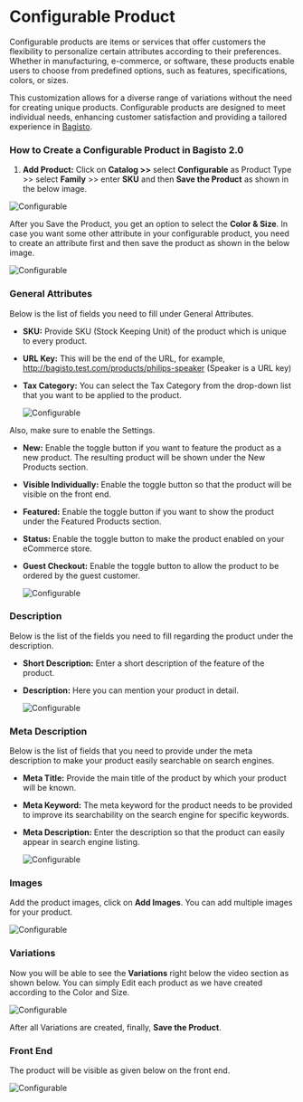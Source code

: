 # Configurable Product

Configurable products are items or services that offer customers the flexibility to personalize certain attributes according to their preferences. Whether in manufacturing, e-commerce, or software, these products enable users to choose from predefined options, such as features, specifications, colors, or sizes.

This customization allows for a diverse range of variations without the need for creating unique products. Configurable products are designed to meet individual needs, enhancing customer satisfaction and providing a tailored experience in [Bagisto](https://bagisto.com/en/).

### How to Create a Configurable Product in Bagisto 2.0
1. **Add Product:** Click on **Catalog >>** select **Configurable** as Product Type >> select **Family** >> enter **SKU** and then **Save the Product** as shown in the below image.

 ![Configurable](../../assets/2.0/images/configurable-product/configurable.png)

   After you Save the Product, you get an option to select the **Color & Size**. In case you want some other attribute in your configurable product, you need to create an attribute first and then save the product as shown in the below image.

   ![Configurable](../../assets/2.0/images/configurable-product/configurableAttributes.png)

### General Attributes
Below is the list of fields you need to fill under General Attributes.

- **SKU:** Provide SKU (Stock Keeping Unit) of the product which is unique to every product.
- **URL Key:** This will be the end of the URL, for example, http://bagisto.test.com/products/philips-speaker (Speaker is a URL key)
- **Tax Category:** You can select the Tax Category from the drop-down list that you want to be applied to the product.

   ![Configurable](../../assets/2.0/images/configurable-product/editProducts.png)

Also, make sure to enable the Settings.

- **New:** Enable the toggle button if you want to feature the product as a new product. The resulting product will be shown under the New Products section.
- **Visible Individually:** Enable the toggle button so that the product will be visible on the front end.
- **Featured:** Enable the toggle button if you want to show the product under the Featured Products section.
- **Status:** Enable the toggle button to make the product enabled on your eCommerce store.
- **Guest Checkout:** Enable the toggle button to allow the product to be ordered by the guest customer.

   ![Configurable](../../assets/2.0/images/configurable-product/toggleButtons.png)

### Description
Below is the list of the fields you need to fill regarding the product under the description.

- **Short Description:** Enter a short description of the feature of the product.
- **Description:** Here you can mention your product in detail.

   ![Configurable](../../assets/2.0/images/configurable-product/descriptions.png)

### Meta Description
Below is the list of fields that you need to provide under the meta description to make your product easily searchable on search engines.

- **Meta Title:** Provide the main title of the product by which your product will be known.
- **Meta Keyword:** The meta keyword for the product needs to be provided to improve its searchability on the search engine for specific keywords.
- **Meta Description:** Enter the description so that the product can easily appear in search engine listing.

   ![Configurable](../../assets/2.0/images/configurable-product/metaDescriptions.png)

### Images
Add the product images, click on **Add Images**. You can add multiple images for your product.

   ![Configurable](../../assets/2.0/images/configurable-product/image.png)

### Variations

Now you will be able to see the **Variations** right below the video section as shown below. You can simply Edit each product as we have created according to the Color and Size.

   ![Configurable](../../assets/2.0/images/configurable-product/variations.png)

After all Variations are created, finally, **Save the Product**.

### Front End
The product will be visible as given below on the front end.

   ![Configurable](../../assets/2.0/images/configurable-product/output.png)
